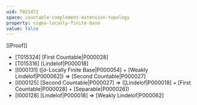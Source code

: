 ```yaml
---
uid: T021472
space: countable-complement-extension-topology
property: sigma-locally-finite-base
value: false
---
```

[[Proof]]

* [T015324] [First Countable|P000028]
* [T015316] [Lindelof|P000018]
* [I000131] ([$\sigma$-Locally Finite Base|P000054] + [Weakly Lindelof|P000062]) => [Second Countable|P000027]
* [I000125] [Second Countable|P000027] => ([Lindelof|P000018] + [First Countable|P000028] + [Separable|P000026])
* [I000128] [Lindelof|P000018] => [Weakly Lindelof|P000062]

